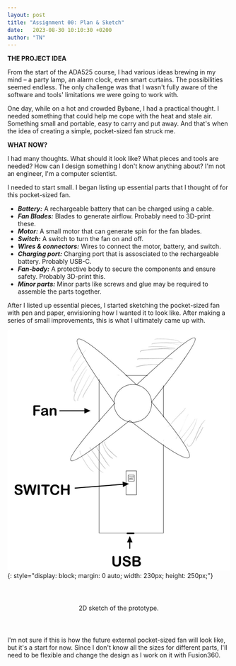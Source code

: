 ```yaml
---
layout: post
title: "Assignment 00: Plan & Sketch"
date:   2023-08-30 10:10:30 +0200
author: "TN"
---
```


**THE PROJECT IDEA**

From the start of the ADA525 course, I had various ideas brewing in my mind – a party lamp, an alarm clock, even smart curtains. The possibilities seemed endless. The only challenge was that I wasn't fully aware of the software and tools' limitations we were going to work with.

One day, while on a hot and crowded Bybane, I had a practical thought. I needed something that could help me cope with the heat and stale air. Something small and portable, easy to carry and put away. And that's when the idea of creating a simple, pocket-sized fan struck me.

**WHAT NOW?**

I had many thoughts. What should it look like? What pieces and tools are needed? How can I design something I don't know anything about? I'm not an engineer, I'm a computer scientist.

I needed to start small. I began listing up essential parts that I thought of for this pocket-sized fan. 
- ***Battery:*** A rechargeable battery that can be charged using a cable.
- ***Fan Blades:*** Blades to generate airflow. Probably need to 3D-print these.
- ***Motor:*** A small motor that can generate spin for the fan blades.
- ***Switch:*** A switch to turn the fan on and off.
- ***Wires & connectors:*** Wires to connect the motor, battery, and switch.
- ***Charging port:*** Charging port that is assosciated to the rechargeable battery. Probably USB-C.
- ***Fan-body:*** A protective body to secure the components and ensure safety. Probably 3D-print this.
- ***Minor parts:*** Minor parts like screws and glue may be required to assemble the parts together.

After I listed up essential pieces, I started sketching the pocket-sized fan with pen and paper, envisioning how I wanted it to look like. After making a series of small improvements, this is what I ultimately came up with.

![sketch.jpg](/files/sketch.jpg){: style="display: block; margin: 0 auto; width: 230px; height: 250px;"}

<div style="display: flex; justify-content: center; align-items: center; height: 100px;">
  <p>2D sketch of the prototype.</p>
</div>

I'm not sure if this is how the future external pocket-sized fan will look like, but it's a start for now. Since I don't know all the sizes for different parts, I'll need to be flexible and change the design as I work on it with Fusion360.
